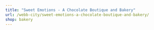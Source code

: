 ```yaml
---
title: "Sweet Emotions - A Chocolate Boutique and Bakery"
url: /webb-city/sweet-emotions-a-chocolate-boutique-and-bakery/
shop: bakery
---
```

